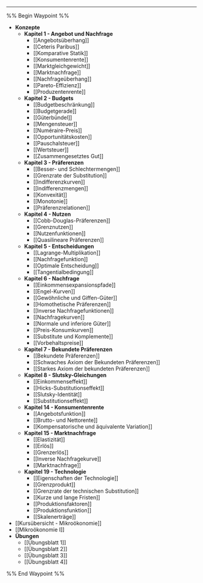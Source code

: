 ***

%% Begin Waypoint %%
- **Konzepte**
	- **Kapitel 1 - Angebot und Nachfrage**
		- [[Angebotsüberhang]]
		- [[Ceteris Paribus]]
		- [[Komparative Statik]]
		- [[Konsumentenrente]]
		- [[Marktgleichgewicht]]
		- [[Marktnachfrage]]
		- [[Nachfrageüberhang]]
		- [[Pareto-Effizienz]]
		- [[Produzentenrente]]
	- **Kapitel 2 - Budgets**
		- [[Budgetbeschränkung]]
		- [[Budgetgerade]]
		- [[Güterbündel]]
		- [[Mengensteuer]]
		- [[Numéraire-Preis]]
		- [[Opportunitätskosten]]
		- [[Pauschalsteuer]]
		- [[Wertsteuer]]
		- [[Zusammengesetztes Gut]]
	- **Kapitel 3 - Präferenzen**
		- [[Besser- und Schlechtermengen]]
		- [[Grenzrate der Substitution]]
		- [[Indifferenzkurven]]
		- [[Indifferenzmengen]]
		- [[Konvexität]]
		- [[Monotonie]]
		- [[Präferenzrelationen]]
	- **Kapitel 4 - Nutzen**
		- [[Cobb-Douglas-Präferenzen]]
		- [[Grenznutzen]]
		- [[Nutzenfunktionen]]
		- [[Quasilineare Präferenzen]]
	- **Kapitel 5 - Entscheidungen**
		- [[Lagrange-Multiplikation]]
		- [[Nachfragefunktion]]
		- [[Optimale Entscheidung]]
		- [[Tangentialbedingung]]
	- **Kapitel 6 - Nachfrage**
		- [[Einkommensexpansionspfade]]
		- [[Engel-Kurven]]
		- [[Gewöhnliche und Giffen-Güter]]
		- [[Homothetische Präferenzen]]
		- [[Inverse Nachfragefunktionen]]
		- [[Nachfragekurven]]
		- [[Normale und inferiore Güter]]
		- [[Preis-Konsumkurven]]
		- [[Substitute und Komplemente]]
		- [[Vorbehaltspreise]]
	- **Kapitel 7 - Bekundete Präferenzen**
		- [[Bekundete Präferenzen]]
		- [[Schwaches Axiom der Bekundeten Präferenzen]]
		- [[Starkes Axiom der bekundeten Präferenzen]]
	- **Kapitel 8 - Slutsky-Gleichungen**
		- [[Einkommenseffekt]]
		- [[Hicks-Substitutionseffekt]]
		- [[Slutsky-Identität]]
		- [[Substitutionseffekt]]
	- **Kapitel 14 - Konsumentenrente**
		- [[Angebotsfunktion]]
		- [[Brutto- und Nettorente]]
		- [[Kompensatorische und äquivalente Variation]]
	- **Kapitel 15 - Marktnachfrage**
		- [[Elastizität]]
		- [[Erlös]]
		- [[Grenzerlös]]
		- [[Inverse Nachfragekurve]]
		- [[Marktnachfrage]]
	- **Kapitel 19 - Technologie**
		- [[Eigenschaften der Technologie]]
		- [[Grenzprodukt]]
		- [[Grenzrate der technischen Substitution]]
		- [[Kurze und lange Fristen]]
		- [[Produktionsfaktoren]]
		- [[Produktionsfunktion]]
		- [[Skalenerträge]]
- [[Kursübersicht - Mikroökonomie]]
- [[Mikroökonomie I]]
- **Übungen**
	- [[Übungsblatt 1]]
	- [[Übungsblatt 2]]
	- [[Übungsblatt 3]]
	- [[Übungsblatt 4]]

%% End Waypoint %%